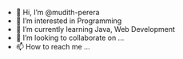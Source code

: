 - 👋 Hi, I’m @mudith-perera
- 👀 I’m interested in Programming
- 🌱 I’m currently learning Java, Web Development
- 💞️ I’m looking to collaborate on ...
- 📫 How to reach me ...

<!---
mudith-perera/mudith-perera is a ✨ special ✨ repository because its `README.md` (this file) appears on your GitHub profile.
You can click the Preview link to take a look at your changes.
--->
